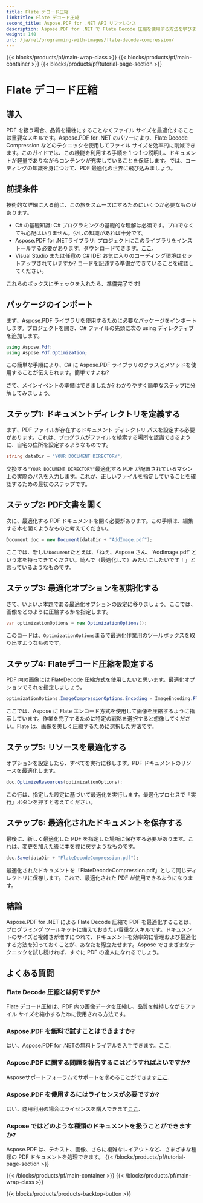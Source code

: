 ```yaml
---
title: Flate デコード圧縮
linktitle: Flate デコード圧縮
second_title: Aspose.PDF for .NET API リファレンス
description: Aspose.PDF for .NET で Flate Decode 圧縮を使用する方法を学びます。このステップバイステップ ガイドを使用して、PDF ファイル サイズを効率的に最適化します。
weight: 140
url: /ja/net/programming-with-images/flate-decode-compression/
---
```


{{< blocks/products/pf/main-wrap-class >}}
{{< blocks/products/pf/main-container >}}
{{< blocks/products/pf/tutorial-page-section >}}

# Flate デコード圧縮

## 導入

PDF を扱う場合、品質を犠牲にすることなくファイル サイズを最適化することは重要なスキルです。Aspose.PDF for .NET のパワーにより、Flate Decode Compression などのテクニックを使用してファイル サイズを効率的に削減できます。このガイドでは、この機能を利用する手順を 1 つ 1 つ説明し、ドキュメントが軽量でありながらコンテンツが充実していることを保証します。では、コーディングの知識を身につけて、PDF 最適化の世界に飛び込みましょう。

## 前提条件

技術的な詳細に入る前に、この旅をスムーズにするためにいくつか必要なものがあります。

- C# の基礎知識: C# プログラミングの基礎的な理解は必須です。プロでなくても心配はいりません。少しの知識があれば十分です。
-  Aspose.PDF for .NETライブラリ: プロジェクトにこのライブラリをインストールする必要があります。ダウンロードできます。[ここ](https://releases.aspose.com/pdf/net/).
- Visual Studio または任意の C# IDE: お気に入りのコーディング環境はセットアップされていますか? コードを記述する準備ができていることを確認してください。

これらのボックスにチェックを入れたら、準備完了です!

## パッケージのインポート

まず、Aspose.PDF ライブラリを使用するために必要なパッケージをインポートします。プロジェクトを開き、C# ファイルの先頭に次の using ディレクティブを追加します。

```csharp
using Aspose.Pdf;
using Aspose.Pdf.Optimization;
```

この簡単な手順により、C# に Aspose.PDF ライブラリのクラスとメソッドを使用することが伝えられます。簡単ですよね?

さて、メインイベントの準備はできましたか? わかりやすく簡単なステップに分解してみましょう。

## ステップ1: ドキュメントディレクトリを定義する

まず、PDF ファイルが存在するドキュメント ディレクトリ パスを設定する必要があります。これは、プログラムがファイルを検索する場所を認識できるように、自宅の住所を設定するようなものです。

```csharp
string dataDir = "YOUR DOCUMENT DIRECTORY";
```
交換する`"YOUR DOCUMENT DIRECTORY"`最適化する PDF が配置されているマシン上の実際のパスを入力します。これが、正しいファイルを指定していることを確認するための最初のステップです。

## ステップ2: PDF文書を開く

次に、最適化する PDF ドキュメントを開く必要があります。この手順は、編集する本を開くようなものと考えてください。

```csharp
Document doc = new Document(dataDir + "AddImage.pdf");
```
ここでは、新しい`Document`たとえば、「ねえ、Aspose さん、'AddImage.pdf' という本を持ってきてください。読んで（最適化して）みたいにしたいです！」と言っているようなものです。

## ステップ3: 最適化オプションを初期化する

さて、いよいよ本題である最適化オプションの設定に移りましょう。ここでは、画像をどのように圧縮するかを指定します。

```csharp
var optimizationOptions = new OptimizationOptions();
```
このコードは、`OptimizationOptions`まるで最適化作業用のツールボックスを取り出すようなものです。

## ステップ4: Flateデコード圧縮を設定する

PDF 内の画像には FlateDecode 圧縮方式を使用したいと思います。最適化オプションでそれを指定しましょう。

```csharp
optimizationOptions.ImageCompressionOptions.Encoding = ImageEncoding.Flate;
```
ここでは、Aspose に Flate エンコード方式を使用して画像を圧縮するように指示しています。作業を完了するために特定の戦略を選択すると想像してください。Flate は、画像を美しく圧縮するために選択した方法です。

## ステップ5: リソースを最適化する

オプションを設定したら、すべてを実行に移します。PDF ドキュメントのリソースを最適化します。

```csharp
doc.OptimizeResources(optimizationOptions);
```
この行は、指定した設定に基づいて最適化を実行します。最適化プロセスで「実行」ボタンを押すと考えてください。

## ステップ6: 最適化されたドキュメントを保存する

最後に、新しく最適化した PDF を指定した場所に保存する必要があります。これは、変更を加えた後に本を棚に戻すようなものです。

```csharp
doc.Save(dataDir + "FlateDecodeCompression.pdf");
```
最適化されたドキュメントを「FlateDecodeCompression.pdf」として同じディレクトリに保存します。これで、最適化された PDF が使用できるようになります。

## 結論

Aspose.PDF for .NET による Flate Decode 圧縮で PDF を最適化することは、プログラミング ツールキットに備えておきたい貴重なスキルです。ドキュメントのサイズと複雑さが増すにつれて、ドキュメントを効率的に管理および最適化する方法を知っておくことが、あなたを際立たせます。Aspose でさまざまなテクニックを試し続ければ、すぐに PDF の達人になれるでしょう。

## よくある質問

### Flate Decode 圧縮とは何ですか?  
Flate デコード圧縮は、PDF 内の画像データを圧縮し、品質を維持しながらファイル サイズを縮小するために使用される方法です。

### Aspose.PDF を無料で試すことはできますか?  
はい、Aspose.PDF for .NETの無料トライアルを入手できます。[ここ](https://releases.aspose.com/).

### Aspose.PDF に関する問題を報告するにはどうすればよいですか?  
 Asposeサポートフォーラムでサポートを求めることができます[ここ](https://forum.aspose.com/c/pdf/10).

### Aspose.PDF を使用するにはライセンスが必要ですか?  
はい、商用利用の場合はライセンスを購入できます[ここ](https://purchase.aspose.com/buy).

### Aspose ではどのような種類のドキュメントを扱うことができますか?  
Aspose.PDF は、テキスト、画像、さらに複雑なレイアウトなど、さまざまな種類の PDF ドキュメントを処理できます。
{{< /blocks/products/pf/tutorial-page-section >}}

{{< /blocks/products/pf/main-container >}}
{{< /blocks/products/pf/main-wrap-class >}}

{{< blocks/products/products-backtop-button >}}
